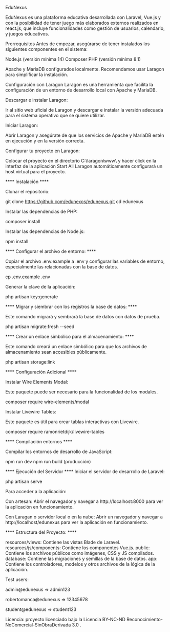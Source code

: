 EduNexus

EduNexus es una plataforma educativa desarrollada con Laravel, Vue.js y con la posibilidad de tener juego más elaborados externos realizados en react.js, que incluye funcionalidades como gestión de usuarios, calendario, y juegos educativos.


Prerrequisitos
Antes de empezar, asegúrarse de tener instalados los siguientes componentes en el sistema:

Node.js (versión mínima 14)
Composer
PHP (versión mínima 8.1)

Apache y MariaDB configurados localmente. Recomendamos usar Laragon para simplificar la instalación.

Configuración con Laragon
Laragon es una herramienta que facilita la configuración de un entorno de desarrollo local con Apache y MariaDB.

Descargar e instalar Laragon:

Ir al sitio web uficial de Laragon y descargar e instalar la versión adecuada para el sistema operativo que se quiere utilizar. 

Iniciar Laragon:

Abrir Laragon y asegúrate de que los servicios de Apache y MariaDB estén en ejecución y en la versión correcta.


Configurar tu proyecto en Laragon:

Colocar el proyecto en el directorio C:\laragon\www\ y hacer click en la interfaz de la aplicación Start All
Laragon automáticamente configurará un host virtual para el proyecto.



**** Instalación ****

Clonar el repositorio:

git clone https://github.com/edunexos/edunexus.git
cd edunexus


Instalar las dependencias de PHP:

composer install


Instalar las dependencias de Node.js:

npm install


**** Configurar el archivo de entorno: ****

Copiar el archivo .env.example a .env y configurar las variables de entorno, especialmente las relacionadas con la base de datos.

cp .env.example .env


Generar la clave de la aplicación:

php artisan key:generate


**** Migrar y siembrar con los registros la base de datos: ****

Este comando migrará y sembrará la base de datos con datos de prueba.

php artisan migrate:fresh --seed


**** Crear un enlace simbólico para el almacenamiento: ****

Este comando creará un enlace simbólico para que los archivos de almacenamiento sean accesibles públicamente.

php artisan storage:link


**** Configuración Adicional ****

Instalar Wire Elements Modal:

Este paquete puede ser necesario para la funcionalidad de los modales.

composer require wire-elements/modal


Instalar Livewire Tables:

Este paquete es útil para crear tablas interactivas con Livewire.

composer require ramonrietdijk/livewire-tables


**** Compilación entornos ****

Compilar los entornos de desarrollo de JavaScript:

npm run dev
npm run build (producción)


**** Ejecución del Servidor ****
Iniciar el servidor de desarrollo de Laravel:

php artisan serve


Para acceder a la aplicación:

Con artesan: Abrir el navegador y navegar a http://localhost:8000 para ver la aplicación en funcionamiento.

Con Laragan o servidor local o en la nube: Abrir un navegador y navegar a http://localhost/edunexus para ver la aplicación en funcionamiento.


**** Estructura del Proyecto: ****

resources/views: Contiene las vistas Blade de Laravel.
resources/js/components: Contiene los componentes Vue.js.
public: Contiene los archivos públicos como imágenes, CSS y JS compilados.
database: Contiene las migraciones y semillas de la base de datos.
app: Contiene los controladores, modelos y otros archivos de la lógica de la aplicación.

Test users:

admin@edunexus => admin123

robertomanca@edunexus => 12345678

student@edunexus => student123


Licencia: proyecto licenciado bajo la Licencia BY-NC-ND Reconocimiento-NoComercial-SinObraDerivada 3.0 . 
